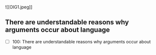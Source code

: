 ![[OIG1.jpeg]]
## There are understandable reasons why arguments occur about language

- [ ] 100:
		There are understandable reasons why
		arguments occur 
		about language
